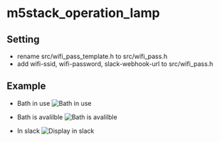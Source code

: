 # m5stack_operation_lamp

## Setting
- rename src/wifi_pass_template.h to src/wifi_pass.h
- add wifi-ssid, wifi-password, slack-webhook-url to src/wifi_pass.h

## Example 
- Bath in use
![Bath in use](https://github.com/takurx/m5stack_operation_lamp/raw/main/doc/bath_in_use.jpg)

- Bath is avalilble
![Bath is avalilble](https://github.com/takurx/m5stack_operation_lamp/raw/main/doc/bath_is_available.jpg)

- In slack
![Display in slack](https://github.com/takurx/m5stack_operation_lamp/raw/main/doc/Screenshot%20from%202021-03-21%2021-00-30.png)
